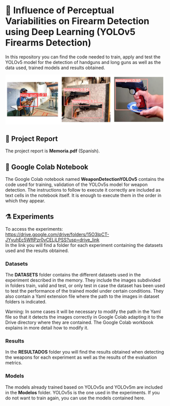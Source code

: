 # :gun: Influence of Perceptual Variabilities on Firearm Detection using Deep Learning (YOLOv5 Firearms Detection)
In this repository you can find the code needed to train, apply and test the YOLOv5 model for the detection of handguns and long guns as well as the data used, trained models and results obtained.

![Guns](Guns.png)


## :page_facing_up: Project Report
The project report is **Memoria.pdf** (Spanish).

## :notebook: Google Colab Notebook 
The Google Colab notebook named **WeaponDetectionYOLOv5** contains the code used for training, validation of the YOLOv5s model for weapon detection. The instructions to follow to execute it correctly are included as text cells in the notebook itself. It is enough to execute them in the order in which they appear. 
## :alembic: Experiments

To access the experiments: https://drive.google.com/drive/folders/15O3lpCT-JYyuhEc5WftPzr0vCELjLPSS?usp=drive_link  
In the link you will find a folder for each experiment containing the datasets used and the results obtained.

### Datasets
The **DATASETS** folder contains the different datasets used in the experiment described in the memory. 
They include the images subdivided in folders train, valid and test, or only test in case the dataset has been used to test the performance of the trained model under certain conditions. They also contain a Yaml extension file where the path to the images in dataset folders is indicated. 

Warning: In some cases it will be necessary to modify the path in the Yaml file so that it detects the images correctly in Google Colab adapting it to the Drive directory where they are contained. The Google Colab workbook explains in more detail how to modify it.


### Results 
In the **RESULTADOS** folder you will find the results obtained when detecting the weapons for each experiment as well as the results of the evaluation metrics.


### Models
The models already trained based on YOLOv5s and YOLOv5m are included in the **Modelos** folder. YOLOv5s is the one used in the experiments.
If you do not want to train again, you can use the models contained here.
